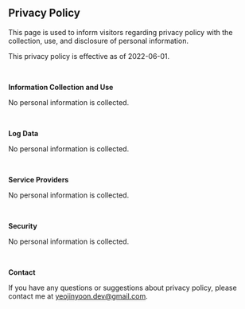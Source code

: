 ## Privacy Policy

This page is used to inform visitors regarding privacy policy with the collection, use, and disclosure of personal information.

This privacy policy is effective as of 2022-06-01.

<br>

**Information Collection and Use**

No personal information is collected.

<br>

**Log Data**

No personal information is collected.

<br>

**Service Providers**

No personal information is collected.

<br>

**Security**

No personal information is collected.

<br>

**Contact**

If you have any questions or suggestions about privacy policy, please contact me at yeojinyoon.dev@gmail.com.
